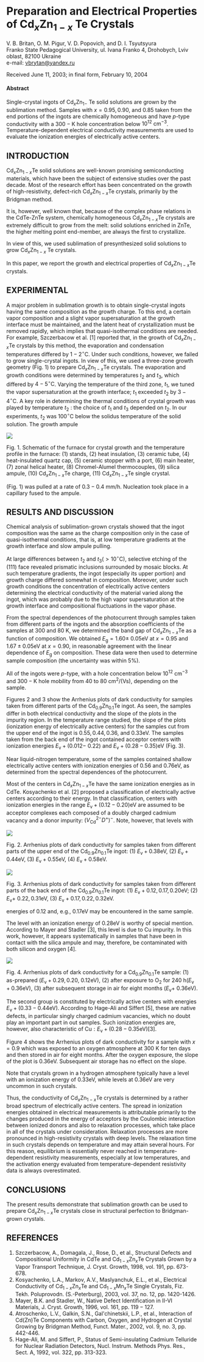 # Preparation and Electrical Properties of $\mathrm{Cd}_{x} \mathrm{Zn}_{1-x}$ Te Crystals 

V. B. Britan, O. M. Pigur, V. D. Popovich, and D. I. Tsyutsyura<br>Franko State Pedagogical University, ul. Ivana Franko 4, Drohobych, Lviv oblast, 82100 Ukraine<br>e-mail: vbrytan@yandex.ru

Received June 11, 2003; in final form, February 10, 2004


#### Abstract

Single-crystal ingots of $\mathrm{Cd}_{x} \mathrm{Zn}_{1-}$ Te solid solutions are grown by the sublimation method. Samples with $x=0.95,0.90$, and 0.85 taken from the end portions of the ingots are chemically homogeneous and have $p$-type conductivity with a $300-\mathrm{K}$ hole concentration below $10^{12} \mathrm{~cm}^{-3}$. Temperature-dependent electrical conductivity measurements are used to evaluate the ionization energies of electrically active centers.


## INTRODUCTION

$\mathrm{Cd}_{x} \mathrm{Zn}_{1-x} \mathrm{Te}$ solid solutions are well-known promising semiconducting materials, which have been the subject of extensive studies over the past decade. Most of the research effort has been concentrated on the growth of high-resistivity, defect-rich $\mathrm{Cd}_{x} \mathrm{Zn}_{1-x} \mathrm{Te}$ crystals, primarily by the Bridgman method.

It is, however, well known that, because of the complex phase relations in the CdTe-ZnTe system, chemically homogeneous $\mathrm{Cd}_{x} \mathrm{Zn}_{1-x} \mathrm{Te}$ crystals are extremely difficult to grow from the melt: solid solutions enriched in $\mathrm{ZnTe}$, the higher melting point end-member, are always the first to crystallize.

In view of this, we used sublimation of presynthesized solid solutions to grow $\mathrm{Cd}_{x} \mathrm{Zn}_{1-x}$ Te crystals.

In this paper, we report the growth and electrical properties of $\mathrm{Cd}_{x} \mathrm{Zn}_{1-x} \mathrm{Te}$ crystals.

## EXPERIMENTAL

A major problem in sublimation growth is to obtain single-crystal ingots having the same composition as the growth charge. To this end, a certain vapor composition and a slight vapor supersaturation at the growth interface must be maintained, and the latent heat of crystallization must be removed rapidly, which implies that quasi-isothermal conditions are needed. For example, Szczerbacow et al. [1] reported that, in the growth of $\mathrm{Cd}_{x} \mathrm{Zn}_{1-x} \mathrm{Te}$ crystals by this method, the evaporation and condensation temperatures differed by $1-2^{\circ} \mathrm{C}$. Under such conditions, however, we failed to grow single-crystal ingots. In view of this, we used a three-zone growth geometry (Fig. 1) to prepare $\mathrm{Cd}_{x} \mathrm{Zn}_{1-x} \mathrm{Te}$ crystals. The evaporation and growth conditions were determined by temperatures $t_{2}$ and $t_{3}$, which differed by $4-5^{\circ} \mathrm{C}$. Varying the temperature of the third zone, $t_{1}$, we tuned the vapor supersaturation at the growth interface; $t_{1}$ exceeded $t_{2}$ by $3-4^{\circ} \mathrm{C}$. A key role in determining the thermal conditions of crystal growth was played by temperature $t_{2}$ : the choice of $t_{1}$ and $t_{3}$ depended on $t_{2}$. In our experiments, $t_{2}$ was $100^{\circ} \mathrm{C}$ below the solidus temperature of the solid solution. The growth ampule

![](https://cdn.mathpix.com/cropped/2024_05_09_cc31fcc70a296281282ag-1.jpg?height=962&width=830&top_left_y=1275&top_left_x=1062)

Fig. 1. Schematic of the furnace for crystal growth and the temperature profile in the furnace: (1) stands, (2) heat insulation, (3) ceramic tube, (4) heat-insulated quartz cap, (5) ceramic stopper with a port, (6) main heater, (7) zonal helical heater, (8) Chromel-Alumel thermocouples, (9) silica ampule, (10) $\mathrm{Cd}_{x} \mathrm{Zn}_{1-x} \mathrm{Te}$ charge, (11) $\mathrm{Cd}_{x} \mathrm{Zn}_{1-x} \mathrm{Te}$ single crystal.

(Fig. 1) was pulled at a rate of $0.3-0.4 \mathrm{~mm} / \mathrm{h}$. Nucleation took place in a capillary fused to the ampule.

## RESULTS AND DISCUSSION

Chemical analysis of sublimation-grown crystals showed that the ingot composition was the same as the charge composition only in the case of quasi-isothermal conditions, that is, at low temperature gradients at the growth interface and slow ampule pulling.

At large differences between $t_{2}$ and $t_{3}\left(>10^{\circ} \mathrm{C}\right)$, selective etching of the (111) face revealed prismatic inclusions surrounded by mosaic blocks. At such temperature gradients, the ingot (especially its upper portion) and growth charge differed somewhat in composition. Moreover, under such growth conditions the concentration of electrically active centers determining the electrical conductivity of the material varied along the ingot, which was probably due to the high vapor supersaturation at the growth interface and compositional fluctuations in the vapor phase.

From the spectral dependences of the photocurrent through samples taken from different parts of the ingots and the absorption coefficients of the samples at 300 and $80 \mathrm{~K}$, we determined the band gap of $\mathrm{Cd}_{x} \mathrm{Zn}_{1-x} \mathrm{Te}$ as a function of composition. We obtained $E_{\mathrm{g}}=1.60 \pm$ $0.05 \mathrm{eV}$ at $x=0.95$ and $1.67 \pm 0.05 \mathrm{eV}$ at $x=0.90$, in reasonable agreement with the linear dependence of $E_{\mathrm{g}}$ on composition. These data were then used to determine sample composition (the uncertainty was within 5\%).

All of the ingots were $p$-type, with a hole concentration below $10^{12} \mathrm{~cm}^{-3}$ and $300-\mathrm{K}$ hole mobility from 40 to $80 \mathrm{~cm}^{2} /(\mathrm{V} \mathrm{s})$, depending on the sample.

Figures 2 and 3 show the Arrhenius plots of dark conductivity for samples taken from different parts of the $\mathrm{Cd}_{0.9} \mathrm{Zn}_{0.1} \mathrm{Te}$ ingot. As seen, the samples differ in both electrical conductivity and the slope of the plots in the impurity region. In the temperature range studied, the slope of the plots (ionization energy of electrically active centers) for the samples cut from the upper end of the ingot is $0.55,0.44,0.36$, and $0.33 \mathrm{eV}$. The samples taken from the back end of the ingot contained acceptor centers with ionization energies $E_{\mathrm{v}}+(0.012-$ $0.22)$ and $E_{\mathrm{v}}+(0.28-0.35) \mathrm{eV}$ (Fig. 3).

Near liquid-nitrogen temperature, some of the samples contained shallow electrically active centers with ionization energies of 0.56 and $0.76 \mathrm{eV}$, as determined from the spectral dependences of the photocurrent.

Most of the centers in $\mathrm{Cd}_{x} \mathrm{Zn}_{1-x} \mathrm{Te}$ have the same ionization energies as in CdTe. Kosyachenko et al. [2] proposed a classification of electrically active centers according to their energy. In that classification, centers with ionization energies in the range $E_{\mathrm{v}}+(0.12-0.20) \mathrm{eV}$ are assumed to be acceptor complexes each composed of a doubly charged cadmium vacancy and a donor impurity: $\left(V_{\mathrm{Cd}}^{2-} D^{+}\right)^{-}$. Note, however, that levels with

![](https://cdn.mathpix.com/cropped/2024_05_09_cc31fcc70a296281282ag-2.jpg?height=743&width=787&top_left_y=187&top_left_x=1081)

Fig. 2. Arrhenius plots of dark conductivity for samples taken from different parts of the upper end of the $\mathrm{Cd}_{0.9} \mathrm{Zn}_{0.1} \mathrm{Te}$ ingot: (1) $E_{\mathrm{v}}+0.38 \mathrm{eV}$, (2) $E_{\mathrm{v}}+0.44 \mathrm{eV}$, (3) $E_{\mathrm{v}}+0.55 \mathrm{eV}$, (4) $E_{\mathrm{v}}+0.58 \mathrm{eV}$.

![](https://cdn.mathpix.com/cropped/2024_05_09_cc31fcc70a296281282ag-2.jpg?height=737&width=781&top_left_y=1144&top_left_x=1084)

Fig. 3. Arrhenius plots of dark conductivity for samples taken from different parts of the back end of the $\mathrm{Cd}_{0.9} \mathrm{Zn}_{0.1} \mathrm{Te}$ ingot: (1) $E_{\mathrm{v}}+0.12,0.17,0.20 \mathrm{eV}$; (2) $E_{\mathrm{v}}+$ $0.22,0.31 \mathrm{eV}$, (3) $E_{\mathrm{v}}+0.17,0.22,0.32 \mathrm{eV}$.

energies of 0.12 and, e.g., $0.17 \mathrm{eV}$ may be encountered in the same sample.

The level with an ionization energy of $0.28 \mathrm{eV}$ is worthy of special mention. According to Mayer and Stadler [3], this level is due to $\mathrm{Cu}$ impurity. In this work, however, it appears systematically in samples that have been in contact with the silica ampule and may, therefore, be contaminated with both silicon and oxygen $[4]$.

![](https://cdn.mathpix.com/cropped/2024_05_09_cc31fcc70a296281282ag-3.jpg?height=724&width=789&top_left_y=191&top_left_x=191)

Fig. 4. Arrhenius plots of dark conductivity for a $\mathrm{Cd}_{0.9} \mathrm{Zn}_{0.1} \mathrm{Te}$ sample: (1) as-prepared $\left(E_{\mathrm{v}}+0.29,0.20\right.$, $0.12 \mathrm{eV})$, (2) after exposure to $\mathrm{O}_{2}$ for $240 \mathrm{~h}\left(E_{\mathrm{v}}+0.36 \mathrm{eV}\right)$, (3) after subsequent storage in air for eight months $\left(E_{\mathrm{v}}+\right.$ $0.36 \mathrm{eV})$.

The second group is constituted by electrically active centers with energies $E_{\mathrm{v}}+(0.33-0.44 \mathrm{eV})$. According to Hage-Ali and Siffert [5], these are native defects, in particular singly charged cadmium vacancies, which no doubt play an important part in out samples. Such ionization energies are, however, also characteristic of $\mathrm{Cu}: E_{\mathrm{v}}+(0.28-0.35 \mathrm{eV})[3]$.

Figure 4 shows the Arrhenius plots of dark conductivity for a sample with $x=0.9$ which was exposed to an oxygen atmosphere at $300 \mathrm{~K}$ for ten days and then stored in air for eight months. After the oxygen exposure, the slope of the plot is $0.36 \mathrm{eV}$. Subsequent air storage has no effect on the slope.

Note that crystals grown in a hydrogen atmosphere typically have a level with an ionization energy of $0.33 \mathrm{eV}$, while levels at $0.36 \mathrm{eV}$ are very uncommon in such crystals.

Thus, the conductivity of $\mathrm{Cd}_{x} \mathrm{Zn}_{1-x} \mathrm{Te}$ crystals is determined by a rather broad spectrum of electrically active centers. The spread in ionization energies obtained in electrical measurements is attributable primarily to the changes produced in the energy of acceptors by the Coulombic interaction between ionized donors and also to relaxation processes, which take place in all of the crystals under consideration. Relaxation processes are more pronounced in high-resistivity crystals with deep levels. The relaxation time in such crystals depends on temperature and may attain several hours. For this reason, equilibrium is essentially never reached in temperature-dependent resistivity measurements, especially at low temperatures, and the activation energy evaluated from temperature-dependent resistivity data is always overestimated.

## CONCLUSIONS

The present results demonstrate that sublimation growth can be used to prepare $\mathrm{Cd}_{x} \mathrm{Zn}_{1-x} \mathrm{Te}$ crystals close in structural perfection to Bridgman-grown crystals.

## REFERENCES

1. Szczerbacow, A., Domagala, J., Rose, D., et al., Structural Defects and Compositional Uniformity in CdTe and $\mathrm{Cd}_{1-x} \mathrm{Zn}_{x} \mathrm{Te}$ Crystals Grown by a Vapor Transport Technique, J. Cryst. Growth, 1998, vol. 191, pp. 673-678.
2. Kosyachenko, L.A., Markov, A.V., Maslyanchuk, E.L., et al., Electrical Conductivity of $\mathrm{Cd}_{1-x} \mathrm{Zn}_{x} \mathrm{Te}$ and $\mathrm{Cd}_{1-x} \mathrm{Mn}_{x} \mathrm{Te}$ Single Crystals, Fiz. Tekh. Poluprovodn. (S.-Peterburg), 2003, vol. 37, no. 12, pp. 1420-1426.
3. Mayer, B.K. and Stadler, W., Native Defect Identification in II-VI Materials, J. Cryst. Growth, 1996, vol. 161, pp. $119-127$.
4. Atroschenko, L.V., Galkin, S.N., Gal'chinetskii, L.P., et al., Interaction of $\mathrm{Cd}(\mathrm{Zn}) \mathrm{Te}$ Components with Carbon, Oxygen, and Hydrogen at Crystal Growing by Bridgman Method, Funct. Mater., 2002, vol. 9, no. 3, pp. 442-446.
5. Hage-Ali, M. and Siffert, P., Status of Semi-insulating Cadmium Telluride for Nuclear Radiation Detectors, Nucl. Instrum. Methods Phys. Res., Sect. A, 1992, vol. 322, pp. 313-323.
